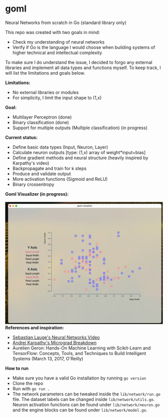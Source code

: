 # goml
Neural Networks from scratch in Go (standard library only)

<body>This repo was created with two goals in mind:
  
- Check my understanding of neural networks
- Verify if Go is the language I would choose when building systems of higher technical and intellectual complexity

To make sure I do understand the issue, I decided to forgo any external libraries and implement all data types and functions myself. To keep track, I will list the limitations and goals below.

<b>Limitations: </b>
- No external libraries or modules
- For simplicity, I limit the input shape to (1,x)

<b>Goal: </b>
- Multilayer Perceptron (done)
- Binary classification (done)
- Support for multiple outputs (Multiple classification) (in progress)
</body>

<b>Current status:</b>
- Define basic data types (Input, Neuron, Layer)
- Calculate neuron outputs [type: (1,x) array of weight*input+bias]
- Define gradient methods and neural structure (heavily inspired by Karpathy's video)
- Backpropagate and train for k steps
- Produce and validate output
- More activation functions (Sigmoid and ReLU)
- Binary crossentropy

<b>Goml Visualizer (in progress): </b><br><br>
![goml-visualizer](https://github.com/vtech6/goml/blob/main/visualizer.gif) <br>
<b>References and inspiration:</b>
- [Sebastian Lauge's Neural Networks Video](https://www.youtube.com/watch?v=hfMk-kjRv4c)
- [Andrej Karpathy's Micrograd Breakdown](https://www.youtube.com/watch?v=VMj-3S1tku0)
- Aurelien Geron: Hands-On Machine Learning with Scikit-Learn and TensorFlow: Concepts, Tools, and Techniques to Build Intelligent Systems (March 13, 2017, O'Reilly)

<b>How to run</b>
- Make sure you have a valid Go installation by running `go version`
- Clone the repo
- Run with `go run .`
- The network parameters can be tweaked inside the `lib/network/run.go` file. The dataset labels can be changed inside `lib/network/utils.go`. Neuron activation functions can be found under `lib/network/neuron.go` and the engine blocks can be found under `lib/network/model.go`.
